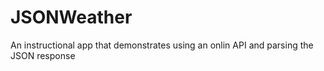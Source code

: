 # JSONWeather
An instructional app that demonstrates using an onlin API and parsing the JSON response
